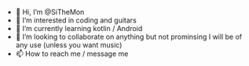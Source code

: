 - 👋 Hi, I’m @SiTheMon
- 👀 I’m interested in coding and guitars
- 🌱 I’m currently learning kotlin / Android
- 💞️ I’m looking to collaborate on anything but not prominsing I will be of any use (unless you want music)
- 📫 How to reach me / message me
<!---
SiTheMon/SiTheMon is a ✨ special ✨ repository because its `README.md` (this file) appears on your GitHub profile.
You can click the Preview link to take a look at your changes.
--->
